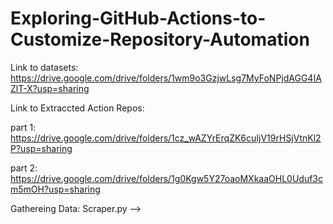# Exploring-GitHub-Actions-to-Customize-Repository-Automation

Link to datasets: https://drive.google.com/drive/folders/1wm9o3GzjwLsg7MyFoNPjdAGG4IAZlT-X?usp=sharing

Link to Extraccted Action Repos:

part 1: https://drive.google.com/drive/folders/1cz_wAZYrErqZK6cuIjV19rHSjVtnKl2P?usp=sharing

part 2: https://drive.google.com/drive/folders/1g0Kgw5Y27oaoMXkaaOHL0Uduf3cm5mOH?usp=sharing

Gathereing Data: Scraper.py -->
